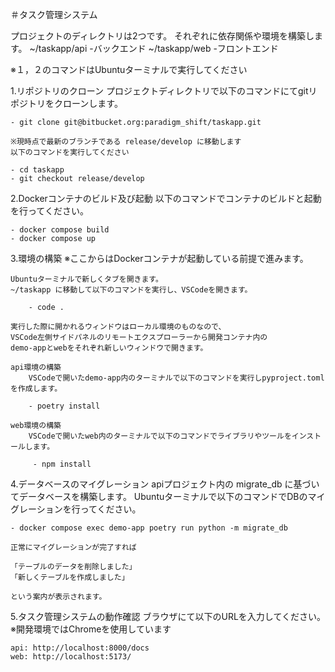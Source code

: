 ＃タスク管理システム


プロジェクトのディレクトリは2つです。
それぞれに依存関係や環境を構築します。
~/taskapp/api -バックエンド
~/taskapp/web -フロントエンド

※１，２のコマンドはUbuntuターミナルで実行してください

1.リポジトリのクローン
    プロジェクトディレクトリで以下のコマンドにてgitリポジトリをクローンします。
	

    - git clone git@bitbucket.org:paradigm_shift/taskapp.git
	
    ※現時点で最新のブランチである release/develop に移動します
    以下のコマンドを実行してください

    - cd taskapp
    - git checkout release/develop



2.Dockerコンテナのビルド及び起動
    以下のコマンドでコンテナのビルドと起動を行ってください。

    - docker compose build
    - docker compose up

3.環境の構築
    ※ここからはDockerコンテナが起動している前提で進みます。

    Ubuntuターミナルで新しくタブを開きます。
    ~/taskapp に移動して以下のコマンドを実行し、VSCodeを開きます。

        - code .

    実行した際に開かれるウィンドウはローカル環境のものなので、
    VSCode左側サイドパネルのリモートエクスプローラーから開発コンテナ内の
    demo-appとwebをそれぞれ新しいウィンドウで開きます。

    api環境の構築
        VSCodeで開いたdemo-app内のターミナルで以下のコマンドを実行しpyproject.tomlを作成します。

        - poetry install 

    web環境の構築
        VSCodeで開いたweb内のターミナルで以下のコマンドでライブラリやツールをインストールします。

         - npm install



4.データベースのマイグレーション
    apiプロジェクト内の migrate_db に基づいてデータベースを構築します。
    Ubuntuターミナルで以下のコマンドでDBのマイグレーションを行ってください。

    - docker compose exec demo-app poetry run python -m migrate_db

    正常にマイグレーションが完了すれば

    「テーブルのデータを削除しました」
    「新しくテーブルを作成しました」

    という案内が表示されます。


5.タスク管理システムの動作確認
    ブラウザにて以下のURLを入力してください。　※開発環境ではChromeを使用しています

    api: http://localhost:8000/docs
    web: http://localhost:5173/
